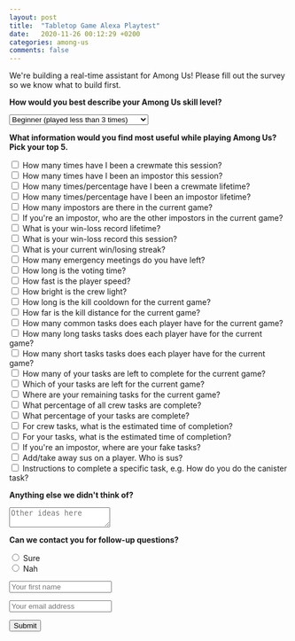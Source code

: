 ```yaml
---
layout: post
title:  "Tabletop Game Alexa Playtest"
date:   2020-11-26 00:12:29 +0200
categories: among-us
comments: false
---
```

We're building a real-time assistant for Among Us! Please fill out the survey so we know what to build first.

<form action="https://formspree.io/f/mdoplgdg" method="POST">
  <input type="hidden" name="_subject" value="New submission!" />
  <label for="skill"><b>How would you best describe your Among Us skill level?</b></label>
  <p></p>
  <select id="skill" name="skill">
    <option value="beginner">Beginner (played less than 3 times)</option>
    <option value="intermediate">Intermediate</option>
    <option value="advanced">Advanced (played more than 10 times)</option>
  </select>
  <p></p>
  <label for="info"><b>What information would you find most useful while playing Among Us? Pick your top 5.</b></label>
  <p></p>
  <input type="checkbox" id="crewmate-session" name="crewmate-session" value="crewmate-session">
  <label for="vehicle3"> How many times have I been a crewmate this session?</label><br>
  <input type="checkbox" id="impostor-session" name="impostor-session" value="impostor-session">
  <label for="vehicle3"> How many times have I been an impostor this session?</label><br>
  <input type="checkbox" id="crewmate-lifetime" name="crewmate-lifetime" value="crewmate-lifetime">
  <label for="vehicle3"> How many times/percentage have I been a crewmate lifetime?</label><br>
  <input type="checkbox" id="impostor-lifetime" name="impostor-lifetime" value="impostor-lifetime">
  <label for="vehicle3"> How many times/percentage have I been an impostor lifetime?</label><br>
  <input type="checkbox" id="impostor-current" name="impostor-current" value="impostor-current">
  <label for="vehicle3"> How many impostors are there in the current game?</label><br>
  <input type="checkbox" id="other-impostors" name="other-impostors" value="other-impostors">
  <label for="vehicle3"> If you're an impostor, who are the other impostors in the current game?</label><br>
  <input type="checkbox" id="win-loss-lifetime" name="win-loss-lifetime" value="win-loss-lifetime">
  <label for="vehicle3"> What is your win-loss record lifetime?</label><br>
  <input type="checkbox" id="win-loss-session" name="win-loss-session" value="win-loss-session">
  <label for="vehicle3"> What is your win-loss record this session?</label><br>
  <input type="checkbox" id="win-loss-streak" name="win-loss-streak" value="win-loss-streak">
  <label for="vehicle3"> What is your current win/losing streak?</label><br>
  <input type="checkbox" id="emergency" name="emergency" value="emergency">
  <label for="vehicle3"> How many emergency meetings do you have left?</label><br>
  <input type="checkbox" id="voting-long" name="voting-long" value="voting-long">
  <label for="vehicle3"> How long is the voting time?</label><br>
  <input type="checkbox" id="speed" name="speed" value="speed">
  <label for="vehicle3"> How fast is the player speed?</label><br>
  <input type="checkbox" id="bright" name="bright" value="bright">
  <label for="vehicle3"> How bright is the crew light?</label><br>
  <input type="checkbox" id="kill-cooldown" name="kill-cooldown" value="kill-cooldown">
  <label for="vehicle1"> How long is the kill cooldown for the current game?</label><br>
  <input type="checkbox" id="kill-distance" name="kill-distance" value="kill-distance">
  <label for="vehicle2"> How far is the kill distance for the current game?</label><br>
  <input type="checkbox" id="common-tasks" name="common-tasks" value="common-tasks">
  <label for="vehicle3"> How many common tasks does each player have for the current game?</label><br>
  <input type="checkbox" id="long-tasks" name="long-tasks" value="long-tasks">
  <label for="vehicle3"> How many long tasks tasks does each player have for the current game?</label><br>
  <input type="checkbox" id="short-tasks" name="short-tasks" value="short-tasks">
  <label for="vehicle3"> How many short tasks tasks does each player have for the current game?</label><br>
  <input type="checkbox" id="your-tasks" name="your-tasks" value="your-tasks">
  <label for="vehicle3"> How many of your tasks are left to complete for the current game?</label><br>
  <input type="checkbox" id="name-your-tasks" name="name-your-tasks" value="name-your-tasks">
  <label for="vehicle3"> Which of your tasks are left for the current game?</label><br>
  <input type="checkbox" id="where-your-tasks" name="where-your-tasks" value="where-your-tasks">
  <label for="vehicle3"> Where are your remaining tasks for the current game?</label><br>
  <input type="checkbox" id="percentage-all-tasks" name="percentage-all-tasks" value="percentage-all-tasks">
  <label for="vehicle3"> What percentage of all crew tasks are complete?</label><br>
  <input type="checkbox" id="percentage-your-tasks" name="percentage-your-tasks" value="percentage-your-tasks">
  <label for="vehicle3"> What percentage of your tasks are complete?</label><br>
  <input type="checkbox" id="crew-etc" name="crew-etc" value="crew-etc">
  <label for="vehicle3"> For crew tasks, what is the estimated time of completion?</label><br>
  <input type="checkbox" id="your-etc" name="your-etc" value="your-etc">
  <label for="vehicle3"> For your tasks, what is the estimated time of completion?</label><br>
  <input type="checkbox" id="fake-tasks" name="fake-tasks" value="fake-tasks">
  <label for="vehicle3"> If you're an impostor, where are your fake tasks?</label><br>
  <input type="checkbox" id="sus" name="sus" value="sus">
  <label for="vehicle3"> Add/take away sus on a player. Who is sus?</label><br>
  <input type="checkbox" id="instructions" name="instructions" value="instructions">
  <label for="vehicle3"> Instructions to complete a specific task, e.g. How do you do the canister task?</label><br>
  <p></p>
  <label for="other-ideas"><b>Anything else we didn't think of?</b></label>
  <p></p>
  <textarea name="other-ideas" placeholder="Other ideas here"></textarea>
  <p></p>
  <p><b>Can we contact you for follow-up questions?</b></p>
  <input type="radio" id="yes" name="yes" value="1">
  <label for="yes">Sure</label><br>
  <input type="radio" id="no" name="no" value="0">
  <label for="no">Nah</label><br>
  <p></p>
  <input type="text" name="name" placeholder="Your first name" />
  <p></p>
  <input type="email" name="_replyto" placeholder="Your email address" />
  <p></p>
  <button type="submit">Submit</button>
</form>
